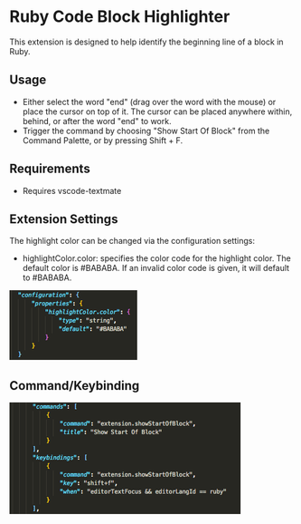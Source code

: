 # Ruby Code Block Highlighter

This extension is designed to help identify the beginning line of a block in Ruby.

## Usage

* Either select the word "end" (drag over the word with the mouse) or place the cursor on top of it. The cursor can be placed anywhere within, behind, or after the word "end" to work.
* Trigger the command by choosing "Show Start Of Block" from the Command Palette, or by pressing Shift + F.

## Requirements

* Requires vscode-textmate

## Extension Settings

The highlight color can be changed via the configuration settings:

* highlightColor.color: specifies the color code for the highlight color. The default color is #BABABA. If an invalid color code is given, it will default to #BABABA.

![](./images/configurations.png)

## Command/Keybinding
![](./images/commands.png)

